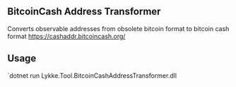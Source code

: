 ## BitcoinCash Address Transformer
Converts observable addresses from obsolete bitcoin format to bitcoin cash format 
https://cashaddr.bitcoincash.org/

## Usage
`dotnet run Lykke.Tool.BitcoinCashAddressTransformer.dll <bitcoincashapi settings url>


